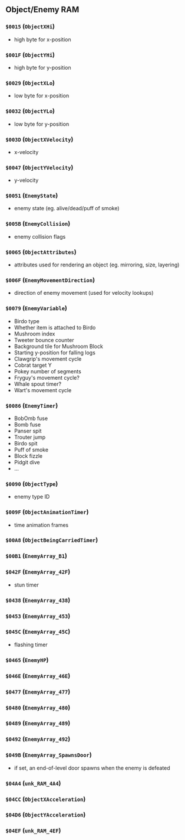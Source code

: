 ## Object/Enemy RAM

### `$0015`  (`ObjectXHi`)
- high byte for x-position

### `$001F`  (`ObjectYHi`)
- high byte for y-position

### `$0029`  (`ObjectXLo`)
- low byte for x-position

### `$0032`  (`ObjectYLo`)
- low byte for y-position

### `$003D`  (`ObjectXVelocity`)
- x-velocity

### `$0047`  (`ObjectYVelocity`)
- y-velocity

### `$0051`  (`EnemyState`)
- enemy state (eg. alive/dead/puff of smoke)

### `$005B`  (`EnemyCollision`)
- enemy collision flags

### `$0065`  (`ObjectAttributes`)
- attributes used for rendering an object (eg. mirroring, size, layering)

### `$006F`  (`EnemyMovementDirection`)
- direction of enemy movement (used for velocity lookups)

### `$0079`  (`EnemyVariable`)
- Birdo type
- Whether item is attached to Birdo
- Mushroom index
- Tweeter bounce counter
- Background tile for Mushroom Block
- Starting y-position for falling logs
- Clawgrip's movement cycle
- Cobrat target Y
- Pokey number of segments
- Fryguy's movement cycle?
- Whale spout timer?
- Wart's movement cycle

### `$0086`  (`EnemyTimer`)
- BobOmb fuse
- Bomb fuse
- Panser spit
- Trouter jump
- Birdo spit
- Puff of smoke
- Block fizzle
- Pidgit dive
- ...

### `$0090`  (`ObjectType`)
- enemy type ID

### `$009F`  (`ObjectAnimationTimer`)
- time animation frames

### `$00A8`  (`ObjectBeingCarriedTimer`)

### `$00B1`  (`EnemyArray_B1`)

### `$042F` (`EnemyArray_42F`)
 - stun timer

### `$0438` (`EnemyArray_438`)

### `$0453` (`EnemyArray_453`)

### `$045C` (`EnemyArray_45C`)
  - flashing timer

### `$0465` (`EnemyHP`)

### `$046E` (`EnemyArray_46E`)

### `$0477` (`EnemyArray_477`)

### `$0480` (`EnemyArray_480`)

### `$0489` (`EnemyArray_489`)

### `$0492` (`EnemyArray_492`)

### `$049B` (`EnemyArray_SpawnsDoor`)
- if set, an end-of-level door spawns when the enemy is defeated

### `$04A4` (`unk_RAM_4A4`)

### `$04CC` (`ObjectXAcceleration`)

### `$04D6` (`ObjectYAcceleration`)

### `$04EF` (`unk_RAM_4EF`)

